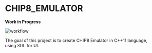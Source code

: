 # CHIP8_EMULATOR

**Work in Progress** 

![workflow](https://github.com/katemz/CHIP8_EMULATOR/actions/workflows/cmake.yml/badge.svg)

The goal of this project is to create CHIP8 Emulator in C++11 language, using SDL for UI.
